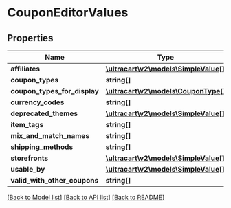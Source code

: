 # CouponEditorValues

## Properties
Name | Type | Description | Notes
------------ | ------------- | ------------- | -------------
**affiliates** | [**\ultracart\v2\models\SimpleValue[]**](SimpleValue.md) | affiliates | [optional] 
**coupon_types** | **string[]** | coupon_types | [optional] 
**coupon_types_for_display** | [**\ultracart\v2\models\CouponType[]**](CouponType.md) | coupon_types_for_display | [optional] 
**currency_codes** | **string[]** | currency_codes | [optional] 
**deprecated_themes** | [**\ultracart\v2\models\SimpleValue[]**](SimpleValue.md) | deprecated_themes | [optional] 
**item_tags** | **string[]** | Item tags | [optional] 
**mix_and_match_names** | **string[]** | mix_and_match_names | [optional] 
**shipping_methods** | **string[]** | shipping_methods | [optional] 
**storefronts** | [**\ultracart\v2\models\SimpleValue[]**](SimpleValue.md) | storefronts | [optional] 
**usable_by** | [**\ultracart\v2\models\SimpleValue[]**](SimpleValue.md) | usable_by | [optional] 
**valid_with_other_coupons** | **string[]** | valid_with_other_coupons | [optional] 

[[Back to Model list]](../README.md#documentation-for-models) [[Back to API list]](../README.md#documentation-for-api-endpoints) [[Back to README]](../README.md)


